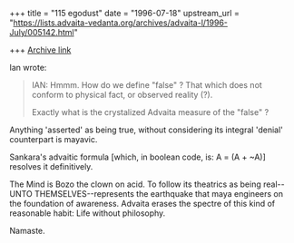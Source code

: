 +++
title = "115 egodust"
date = "1996-07-18"
upstream_url = "https://lists.advaita-vedanta.org/archives/advaita-l/1996-July/005142.html"

+++
[Archive link](https://lists.advaita-vedanta.org/archives/advaita-l/1996-July/005142.html)

Ian wrote:
>
> IAN: Hmmm. How do we define "false" ? That which does not conform
> to physical fact, or observed reality (?).
>
> Exactly what is the crystalized Advaita measure of the "false" ?
>

Anything 'asserted' as being true, without considering its integral
'denial' counterpart is mayavic.

Sankara's advaitic formula [which, in boolean code, is: A = (A + ~A)]
resolves it definitively.

The Mind is Bozo the clown on acid.  To follow its theatrics as being
real--UNTO THEMSELVES--represents the earthquake that maya engineers on
the foundation of awareness.  Advaita erases the spectre of this kind
of reasonable habit: Life without philosophy.

Namaste.

